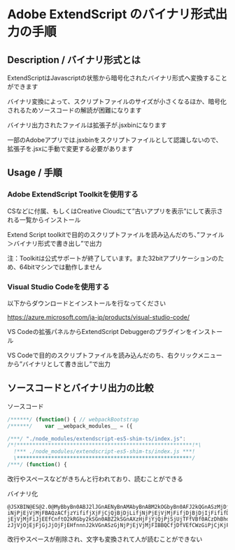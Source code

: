 # Adobe ExtendScript のバイナリ形式出力の手順

## Description / バイナリ形式とは

ExtendScriptはJavascriptの状態から暗号化されたバイナリ形式へ変換することができます

バイナリ変換によって、スクリプトファイルのサイズが小さくなるほか、暗号化されるためソースコードの解読が困難になります

バイナリ出力されたファイルは拡張子が.jsxbinになります

一部のAdobeアプリでは.jsxbinをスクリプトファイルとして認識しないので、拡張子を.jsxに手動で変更する必要があります

## Usage / 手順

### Adobe ExtendScript Toolkitを使用する

CSなどに付属、もしくはCreative Cloudにて”古いアプリを表示”にして表示される一覧からインストール

Extend Script toolkitで目的のスクリプトファイルを読み込んだのち、”ファイル＞バイナリ形式で書き出し”で出力

注：Toolkitは公式サポートが終了しています。また32bitアプリケーションのため、64bitマシンでは動作しません

### Visual Studio Codeを使用する

以下からダウンロードとインストールを行なってください

https://azure.microsoft.com/ja-jp/products/visual-studio-code/

VS Codeの拡張パネルからExtendScript Debuggerのプラグインをインストール

VS Codeで目的のスクリプトファイルを読み込んだのち、右クリックメニューから”バイナリとして書き出し”で出力

## ソースコードとバイナリ出力の比較

ソースコード
```javascript
/******/ (function() { // webpackBootstrap
/******/ 	var __webpack_modules__ = ({

/***/ "./node_modules/extendscript-es5-shim-ts/index.js":
/*!********************************************************!*\
  !*** ./node_modules/extendscript-es5-shim-ts/index.js ***!
  \********************************************************/
/***/ (function() {
```
改行やスペースなどがきちんと行われており、読むことができる

バイナリ化
```
@JSXBIN@ES@2.0@MyBbyBn0ABJ2lJGnAENyBnAMAbyBnABM2kOGbyBn0AFJ2kQGnASzMjDjBjDjIjFjE
iNjPjEjVjMjFBAQzACfjzYififjXjFjCjQjBjDjLifjNjPjEjVjMjFifjDjBjDjIjFififDfVzIjNjP
jEjVjMjFiJjEEfCnftO2kRGby2kSGn0ABZ2kSGnAXzHjFjYjQjPjSjUjTFfVBf0ACzDhBhdhdGVBfAj
zJjVjOjEjFjGjJjOjFjEHfnnnJ2kVGnASzGjNjPjEjVjMjFIBBQCfjDfVEfCWzGiPjCjKjFjDjUJBFW
```
改行やスペースが削除され、文字も変換されて人が読むことができない